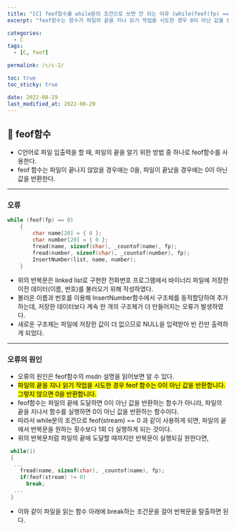 ```yaml
---
title: "[C] feof함수를 while문의 조건으로 쓰면 안 되는 이유 (while(feof(fp) == 0))"
excerpt: "feof함수는 함수가 파일의 끝을 지나 읽기 작업을 시도한 경우 0이 아닌 값을 반환한다."

categories:
  - C
tags:
  - [C, feof]

permalink: /c/c-2/

toc: true
toc_sticky: true

date: 2022-08-29
last_modified_at: 2022-08-29
---
```


## 🦥 feof함수

- C언어로 파일 입출력을 할 때, 파일의 끝을 알기 위한 방법 중 하나로 feof함수를 사용한다.
- feof 함수는 파일이 끝나지 않았을 경우에는 0을, 파일이 끝났을 경우에는 0이 아닌 값을 반환한다.

---

### 오류 

``` c
while (feof(fp) == 0)
	{
		char name[20] = { 0 };
		char number[20] = { 0 };
		fread(name, sizeof(char), _countof(name), fp);
		fread(number, sizeof(char), _countof(number), fp);
		InsertNumber(list, name, number);
	}
```

- 위의 반복문은 linked list로 구현한 전화번호 프로그램에서 바이너리 파일에 저장한 이전 데이터(이름, 번호)를 불러오기 위해 작성하였다.
- 불러온 이름과 번호를 이용해 InsertNumber함수에서 구조체를 동적할당하여 추가하는데, 저장한 데이터보다 계속 한 개의 구조체가 더 만들어지는 오류가 발생하였다.
- 새로운 구조체는 파일에 저장한 값이 더 없으므로 NULL을 입력받아 빈 칸만 출력하게 되었다.

---

### 오류의 원인

- 오류의 원인은 feof함수의 msdn 설명을 읽어보면 알 수 있다.
- <mark>파일의 끝을 지나 읽기 작업을 시도한 경우 feof 함수는 0이 아닌 값을 반환합니다. 그렇지 않으면 0을 반환합니다. </mark>
- feof함수는 파일의 끝에 도달하면 0이 아닌 값을 반환하는 함수가 아니라, 파일의 끝을 지나서 함수를 실행하면 0이 아닌 값을 반환하는 함수이다.
- 따라서 while문의 조건으로 feof(stream) == 0 과 같이 사용하게 되면, 파일의 끝에서 반복문을 원하는 횟수보다 1회 더 실행하게 되는 것이다.
- 위의 반복문처럼 파일의 끝에 도달할 때까지만 반복문이 실행되길 원한다면,

``` c
 while(1)
 {
  ...
    fread(name, sizeof(char), _countof(name), fp);
    if(feof(stream) != 0)
      break;
  ...
 }
```

- 이와 같이 파일을 읽는 함수 아래에 break하는 조건문을 걸어 반복문을 탈출하면 된다.
